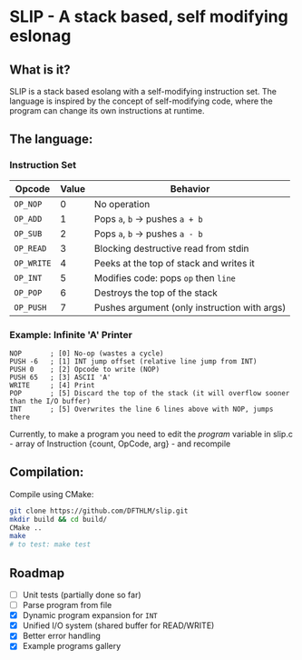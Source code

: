 # SLIP - A stack based, self modifying eslonag

## What is it?
SLIP is a stack based esolang with a self-modifying instruction set. The language is inspired by the concept of self-modifying code, where the program can change its own instructions at runtime.

## The language:
### Instruction Set

| Opcode    | Value | Behavior                                     |
|-----------|-------|----------------------------------------------|
| `OP_NOP`  | 0     | No operation                                 |
| `OP_ADD`  | 1     | Pops `a`, `b` → pushes `a + b`               |
| `OP_SUB`  | 2     | Pops `a`, `b` → pushes `a - b`               |
| `OP_READ` | 3     | Blocking destructive read from stdin         |
| `OP_WRITE`| 4     | Peeks at the top of stack and writes it      |
| `OP_INT`  | 5     | Modifies code: pops `op` then `line`         |
| `OP_POP`  | 6     | Destroys the top of the stack                |
| `OP_PUSH` | 7     | Pushes argument (only instruction with args) |

### Example: Infinite 'A' Printer

```
NOP       ; [0] No-op (wastes a cycle)
PUSH -6   ; [1] INT jump offset (relative line jump from INT)
PUSH 0    ; [2] Opcode to write (NOP)
PUSH 65   ; [3] ASCII 'A'
WRITE     ; [4] Print
POP       ; [5] Discard the top of the stack (it will overflow sooner than the I/O buffer)
INT       ; [5] Overwrites the line 6 lines above with NOP, jumps there
```
Currently, to make a program you need to edit the *program* variable in slip.c - array of Instruction {count, OpCode, arg} - and recompile

## Compilation:
Compile using CMake:
```bash
git clone https://github.com/DFTHLM/slip.git
mkdir build && cd build/
CMake ..
make
# to test: make test
```

## Roadmap
- [ ] Unit tests (partially done so far)
- [ ] Parse program from file
- [x] Dynamic program expansion for `INT`
- [x] Unified I/O system (shared buffer for READ/WRITE)
- [x] Better error handling
- [x] Example programs gallery
